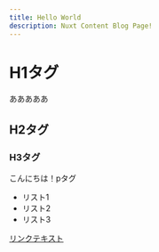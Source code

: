 ```yaml
---
title: Hello World
description: Nuxt Content Blog Page!
---
```


# H1タグ
あああああ

## H2タグ

### H3タグ

こんにちは！pタグ

* リスト1
* リスト2
* リスト3

[リンクテキスト](https://www.google.com/)